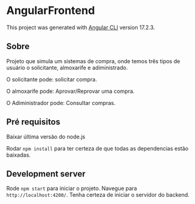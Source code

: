 # AngularFrontend

This project was generated with [Angular CLI](https://github.com/angular/angular-cli) version 17.2.3.

## Sobre

Projeto que simula um sistemas de compra, onde temos três tipos de usuário o solicitante, almoxarife e adiministrado. 

O solicitante pode: solicitar compra.

O almoxarife pode: Aprovar/Reprovar uma compra.

O Adiministrador pode: Consultar compras.

## Pré requisitos

Baixar última versão do node.js

Rodar `npm install` para ter certeza de que todas as dependencias estão baixadas.

## Development server

Rode `npm start` para iniciar o projeto. Navegue para `http://localhost:4200/`. Tenha certeza de iniciar o servidor do backend.